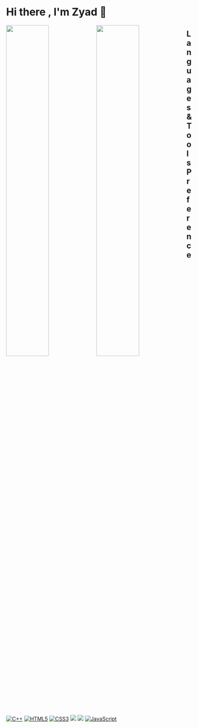 # Hi there , I'm Zyad  👋

<img align="left" width="48%" src="https://github-readme-stats.vercel.app/api?username=Zyad-Eltayabi&show_icons=true&theme=radical" /> 
<img align="left" width="48%" src="https://github-readme-stats.vercel.app/api/top-langs/?username=Zyad-Eltayabi&layout=compact" /> 

<h2>Languages & Tools Preference</h2>

[![C++](https://img.shields.io/badge/-C++-00599C?style=flat&logo=c++&link=https://github.com/hritik5102)](https://github.com/hritik5102)
[![HTML5](https://img.shields.io/badge/-HTML5-E34F26?style=flat&logo=html5&logoColor=white&link=https://github.com/BRdhanani)](https://github.com/BRdhanani) 
[![CSS3](https://img.shields.io/badge/-CSS3-1572B6?style=flat&logo=css3&link=https://github.com/BRdhanani)](https://github.com/BRdhanani) 
<img src="http://img.shields.io/badge/-Git-F1502F?style=flat&logo=git&logoColor=FFFFFF">
<img src="http://img.shields.io/badge/-Github-000000?style=flat&logo=github&logoColor=FFFFFF">
[![JavaScript](https://img.shields.io/badge/-JavaScript-black?style=flat&logo=javascript&link=https://github.com/hritik5102)](https://github.com/hritik5102)
